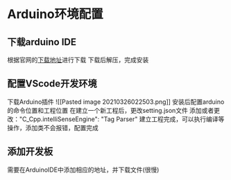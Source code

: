 # Arduino环境配置
## 下载arduino IDE
根据官网的[下载地址](https://www.arduino.cc/en/software)进行下载
下载后解压，完成安装
## 配置VScode开发环境
下载Arduino插件
![[Pasted image 20210326022503.png]]
安装后配置arduino的命令位置和工程位置
在建立一个新工程后，更改setting.json文件
添加或者更改："C\_Cpp.intelliSenseEngine": "Tag Parser"
建立工程完成，可以执行编译等操作，添加类不会报错，配置完成

## 添加开发板
需要在ArduinoIDE中添加相应的地址，并下载文件(很慢)
